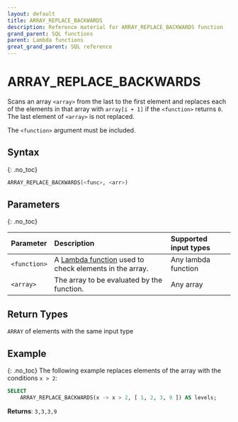 ```yaml
---
layout: default
title: ARRAY_REPLACE_BACKWARDS
description: Reference material for ARRAY_REPLACE_BACKWARDS function
grand_parent: SQL functions
parent: Lambda functions
great_grand_parent: SQL reference
---
```


# ARRAY\_REPLACE\_BACKWARDS

Scans an array `<array>` from the last to the first element and replaces each of the elements in that array with `array[i + 1]` if the `<function>` returns `0`. The last element of `<array>` is not replaced.

The `<function>` argument must be included.

## Syntax
{: .no_toc}

```sql
ARRAY_REPLACE_BACKWARDS(<func>, <arr>)
```
## Parameters
{: .no_toc} 

| Parameter | Description                        | Supported input types | 
| :--------- | :-------------------------------------- |:-------|
| `<function>`  | A [Lambda function](../../working-with-semi-structured-data/working-with-arrays.md#manipulating-arrays-with-lambda-functions) used to check elements in the array. | Any lambda function | 
| `<array>`   | The array to be evaluated by the function.        | Any array | 

## Return Types 
`ARRAY` of elements with the same input type 

## Example
{: .no_toc}
The following example replaces elements of the array with the conditions `x > 2`:

```sql
SELECT
	ARRAY_REPLACE_BACKWARDS(x -> x > 2, [ 1, 2, 3, 9 ]) AS levels;
```

**Returns**: `3,3,3,9`
